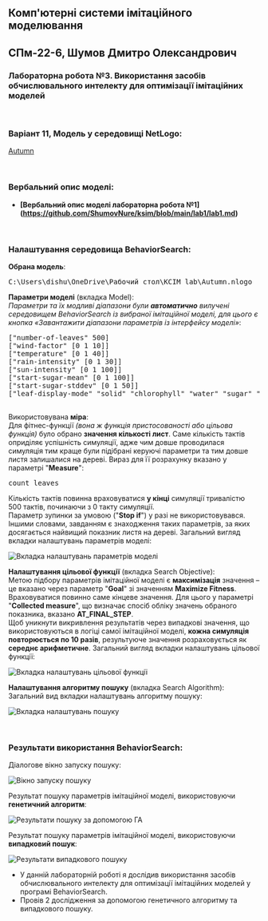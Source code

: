 ## Комп'ютерні системи імітаційного моделювання
## СПм-22-6, Шумов Дмитро Олександрович
### Лабораторна робота №**3**. Використання засобів обчислювального интелекту для оптимізації імітаційних моделей

<br>

### Варіант 11, Модель у середовищі NetLogo:
[Autumn](https://www.netlogoweb.org/launch#http://www.netlogoweb.org/assets/modelslib/Sample%20Models/Biology/Autumn.nlogo)  

<br>

### Вербальний опис моделі:
- **[Вербальний опис моделі лабораторна робота №1] (https://github.com/ShumovNure/ksim/blob/main/lab1/lab1.md)**

<br>

### Налаштування середовища BehaviorSearch:

**Обрана модель**:
<pre>
C:\Users\dishu\OneDrive\Рабочий стол\КСІМ lab\Autumn.nlogo
</pre>
**Параметри моделі** (вкладка Model):  
*Параметри та їх модливі діапазони були **автоматично** вилучені середовищем BehaviorSearch із вибраної імітаційної моделі, для цього є кнопка «Завантажити діапазони параметрів із інтерфейсу моделі»*:
<pre>
["number-of-leaves" 500]
["wind-factor" [0 1 10]]
["temperature" [0 1 40]]
["rain-intensity" [0 1 30]]
["sun-intensity" [0 1 100]]
["start-sugar-mean" [0 1 100]]
["start-sugar-stddev" [0 1 50]]
["leaf-display-mode" "solid" "chlorophyll" "water" "sugar" "carotene" "anthocyanin" "attachedness"]

</pre>
Використовувана **міра**:  
Для фітнес-функції *(вона ж функція пристосованості або цільова функція)* було обрано **значення кількості лист**. Саме кількість тактів оприділяє успішність симуляції, адже чим довше проводилася симуляція тим краще були підібрані керуючі параметри та тим довше листя залишалися на дереві. Вираз для її розрахунку вказано у параметрі "**Measure**":
<pre>
count leaves
</pre>
Кількість тактів повинна враховуватися **у кінці** симуляції тривалістю 500 тактів, починаючи з 0 такту симуляції.  
Параметр зупинки за умовою ("**Stop if**") у разі не використовувався.  
Іншими словами, завданням є знаходження таких параметрів, за яких досягається найвищий показник листя на дереві.
Загальний вигляд вкладки налаштувань параметрів моделі:  

![Вкладка налаштувань параметрів моделі](example-parameters.png)

**Налаштування цільової функції** (вкладка Search Objective):  
Метою підбору параметрів імітаційної моделі є **максимізація** значення – це вказано через параметр "**Goal**" зі значенням **Maximize Fitness**. Враховуватися повинно саме кінцеве значення. Для цього у параметрі "**Collected measure**", що визначає спосіб обліку значень обраного показника, вказано **AT_FINAL_STEP**.  
Щоб уникнути викривлення результатів через випадкові значення, що використовуються в логіці самої імітаційної моделі, **кожна симуляція повторюється по 10 разів**, результуюче значення розраховується як **середнє арифметичне**. 
Загальний вигляд вкладки налаштувань цільової функції:  

![Вкладка налаштувань цільової функції](example-objective.png)

**Налаштування алгоритму пошуку** (вкладка Search Algorithm):  
Загальний вид вкладки налаштувань алгоритму пошуку:  

![Вкладка налаштувань пошуку](example-search.png)

<br>

### Результати використання BehaviorSearch:
Діалогове вікно запуску пошуку:  

![Вікно запуску пошуку](example-dialog.png)

Результат пошуку параметрів імітаційної моделі, використовуючи **генетичний алгоритм**:  

![Результати пошуку за допомогою ГА](example-result-ga.png)

Результат пошуку параметрів імітаційної моделі, використовуючи **випадковий пошук**:  

![Результати випадкового пошуку](example-result-rs.png)

- У данній лабораторній роботі я дослідив використання засобів обчислювального интелекту для оптимізації імітаційних моделей у програмі BehaviorSearch.
- Провів 2 дослідження за допомогою генетичного алгоритму та випадкового пошуку. 
